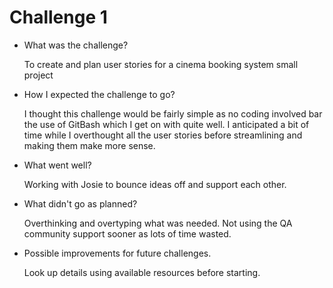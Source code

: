 # Challenge 1

 - What was the challenge?
 
	To create and plan user stories for a cinema booking system small project
	
 - How I expected the challenge to go?
 
	I thought this challenge would be fairly simple as no coding involved bar the use 	of GitBash which I get on with quite well. I anticipated a bit of time while I 		overthought all the user stories before streamlining and making them make more 		sense.
	
 - What went well?
 
	Working with Josie to bounce ideas off and support each other.
	
 - What didn't go as planned?
 
	Overthinking and overtyping what was needed.
	Not using the QA community support sooner as lots of time wasted.
	
 - Possible improvements for future challenges.
 
	Look up details using available resources before starting.
